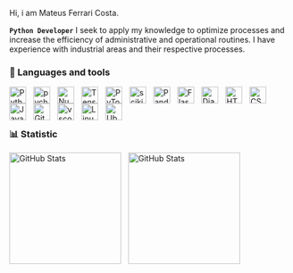  Hi, i am Mateus Ferrari Costa.


**`Python Developer`**
I seek to apply my knowledge to optimize processes and
increase the efficiency of administrative and operational routines.
I have experience with industrial areas and their respective
processes.

### 🤖 Languages ​​and tools

<img 
    align="left" 
    alt="Python" 
    title="Python"
    width="30px" 
    style="padding-right: 10px;" 
    src="https://cdn.jsdelivr.net/gh/devicons/devicon@latest/icons/python/python-original.svg" 
/>

<img align="left" 
    alt="pycharm" 
    title="pycharm"
    width="30px" 
    style="padding-right: 10px;" 
src="https://cdn.jsdelivr.net/gh/devicons/devicon@latest/icons/pycharm/pycharm-original.svg" />
        
<img 
  align="left" 
    alt="Numpy" 
    title="Numpy"
    width="30px" 
    style="padding-right: 10px;" 
src="https://cdn.jsdelivr.net/gh/devicons/devicon@latest/icons/numpy/numpy-original.svg" />
          
<img 
align="left" 
    alt="TensorFlow" 
    title="tensorflow"
    width="30px" 
    style="padding-right: 10px;" 
src="https://cdn.jsdelivr.net/gh/devicons/devicon@latest/icons/tensorflow/tensorflow-original.svg" />
          
<img 
align="left" 
    alt="PyTorch" 
    title="PyTorch"
    width="30px" 
    style="padding-right: 10px;" 
src="https://cdn.jsdelivr.net/gh/devicons/devicon@latest/icons/pytorch/pytorch-original.svg" />
            
<img 
align="left" 
    alt="scikitlearn" 
    title="scikitlearn"
    width="30px" 
    style="padding-right: 10px;" 
src="https://cdn.jsdelivr.net/gh/devicons/devicon@latest/icons/scikitlearn/scikitlearn-original.svg" />
          
<img 
 align="left" 
    alt="Pandas" 
    title="Pandas"
    width="30px" 
    style="padding-right: 10px;" 
src="https://cdn.jsdelivr.net/gh/devicons/devicon@latest/icons/pandas/pandas-original.svg" />
              

<img 
align="left" 
    alt="Flask" 
    title="Flask"
    width="30px" 
    style="padding-right: 10px;" 
src="https://cdn.jsdelivr.net/gh/devicons/devicon@latest/icons/flask/flask-original.svg" />
          

<img 
align="left" 
    alt="Django" 
    title="Django"
    width="30px" 
    style="padding-right: 10px;" 
src="https://cdn.jsdelivr.net/gh/devicons/devicon@latest/icons/django/django-plain-wordmark.svg" />
          

<img 
    align="left" 
    alt="HTML"
    title="HTML" 
    width="30px" 
    style="padding-right: 10px;" 
    src="https://cdn.jsdelivr.net/gh/devicons/devicon@latest/icons/html5/html5-original.svg" 
/>
<img 
    align="left" 
    alt="CSS" 
    title="CSS"
    width="30px" 
    style="padding-right: 10px;" d
    src="https://cdn.jsdelivr.net/gh/devicons/devicon@latest/icons/css3/css3-original.svg" 
/>
<img 
    align="left" 
    alt="JavaScript" 
    title="JavaScript"
    width="30px" 
    style="padding-right: 10px;" 
    src="https://cdn.jsdelivr.net/gh/devicons/devicon@latest/icons/javascript/javascript-original.svg" 
/>

    
<img 
    align="left" 
    alt="Git" 
    title="Git"
    width="30px" 
    style="padding-right: 10px;" 
    src="https://cdn.jsdelivr.net/gh/devicons/devicon@latest/icons/git/git-original.svg" 
/>


<img 
align="left" 
    alt="vscode" 
    title="vscode"
    width="30px" 
    style="padding-right: 10px;" 
src="https://cdn.jsdelivr.net/gh/devicons/devicon@latest/icons/vscode/vscode-original.svg" />
          

  <img 
   align="left" 
    alt="Linux" 
    title="Linux"
    width="30px" 
    style="padding-right: 10px;" 
   src="https://cdn.jsdelivr.net/gh/devicons/devicon@latest/icons/linux/linux-original.svg" />
               
    
   <img 
    align="left" 
    alt="Ubuntu" 
    title="Ubuntu"
    width="30px" 
    style="padding-right: 10px;"
    src="https://cdn.jsdelivr.net/gh/devicons/devicon@latest/icons/ubuntu/ubuntu-original.svg" />
               

<br/>
<br/>

<body>
            <i class="devicon-flask-original-wordmark"></i>
          <br/></body>

### 📊 Statistic

<p>
  <img 
    align="left" 
    alt="GitHub Stats" 
    height="200" 
    style="padding-right: 10px;" 
    src="https://github-readme-stats.vercel.app/api?username=Mfc2005a&show_icons=true&theme=tokyonight&include_all_commits=true&locale=pt-br" 
  />

<img 
      align="left" 
      alt="GitHub Stats" 
      height="200" 
      src="https://github-readme-stats.vercel.app/api/top-langs/?username=Mfc2005a&theme=tokyonight&layout=compact&custom_title=Tecnologias&langs_count=9" 
  />

</p>




